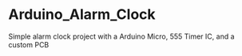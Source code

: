 # Arduino_Alarm_Clock
Simple alarm clock project with a Arduino Micro, 555 Timer IC, and a custom PCB
